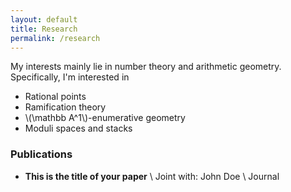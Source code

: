 ```yaml
---
layout: default
title: Research
permalink: /research
---
```


My interests mainly lie in number theory and arithmetic geometry. Specifically, I'm interested in

- Rational points
- Ramification theory
- \\(\mathbb A^1\\)-enumerative geometry
- Moduli spaces and stacks

### Publications
- **This is the title of your paper** \\
Joint with: John Doe  \\
Journal
